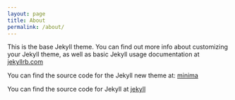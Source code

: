 ```yaml
---
layout: page
title: About
permalink: /about/
---
```


This is the base Jekyll theme. You can find out more info about customizing your Jekyll theme, as well as basic Jekyll usage documentation at [jekyllrb.com](https://jekyllrb.com/)

You can find the source code for the Jekyll new theme at:
[minima](https://github.com/jekyll/minima)

You can find the source code for Jekyll at
[jekyll](https://github.com/jekyll/jekyll)

<!-- <a href="https://github.com/{{ include.username }}"><span class="icon icon--github">{% include icon-github.svg %}</span><span class="username">{{ include.username }}</span></a> -->

